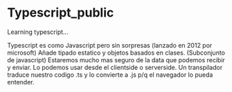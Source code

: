 # Typescript_public
Learning typescript...

Typescript es como Javascript pero sin sorpresas (lanzado en 2012 por microsoft)
Añade tipado estatico y objetos basados en clases. (Subconjunto de javascript)
Estaremos mucho mas seguro de la data que podemos recibir y enviar.
Lo podemos usar desde el clientside o serverside.
Un transpilador traduce nuestro codigo .ts y lo convierte a .js p/q el navegador lo pueda entender.